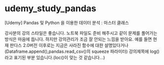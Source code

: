 # udemy_study_pandas
[Udemy] Pandas 및 Python 을 이용한 데이터 분석 : 마스터 클래스

강사분의 강의 스타일은 좋습니다. 노트북 파일도 준비 해주시고 같이 문제를 풀어가는 방식은 마음에 듭니다. 하지만 강의관리가 조금 잘 안되는 느낌을 받아요. 예를 들면 현재 판다스 2.0버전 이후로는 지금은 사라진 함수에 대한 설명있다거나 (Dataframe.append(),pandas.read_csv()의 squeeze 파라미터) 강의제목에 log()라고 표기된 부분 있습니다.(loc()이 맞는 것 같습니다...)
